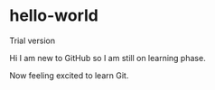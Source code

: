 # hello-world
Trial version

Hi I am new to GitHub so I am still on learning phase.

Now feeling excited to learn Git.

